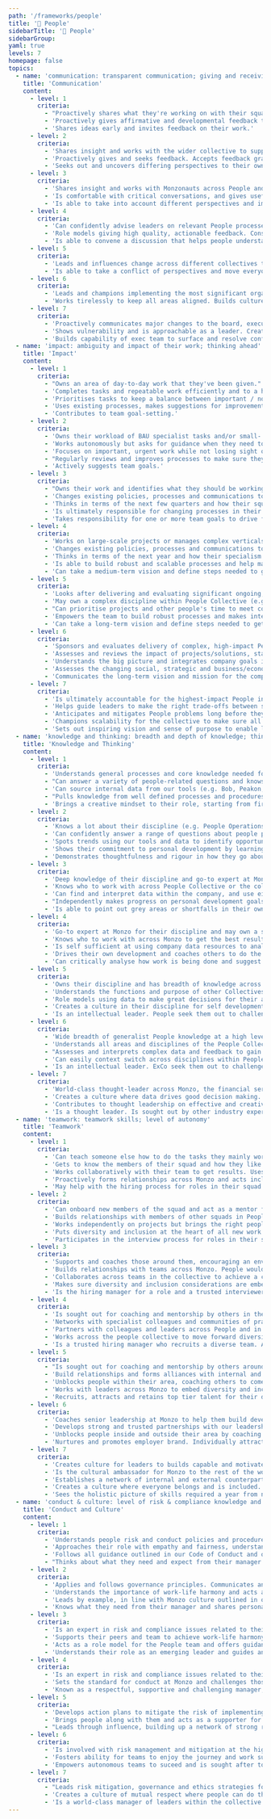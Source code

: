 ```yaml
---
path: '/frameworks/people'
title: '🙂 People'
sidebarTitle: '🙂 People'
sidebarGroup:
yaml: true
levels: 7
homepage: false
topics:
  - name: 'communication: transparent communication; giving and receiving feedback'
    title: 'Communication'
    content:
      - level: 1
        criteria:
          - "Proactively shares what they're working on with their squad and stakeholders. Contributes ideas to influence policy, process and decisions."
          - 'Proactively gives affirmative and developmental feedback to people they work with.'
          - 'Shares ideas early and invites feedback on their work.'
      - level: 2
        criteria:
          - 'Shares insight and works with the wider collective to support People plans and priorities. Can prepare information and present in a way that takes into account the different levels of detail different audiences need.'
          - 'Proactively gives and seeks feedback. Accepts feedback graciously.'
          - 'Seeks out and uncovers differing perspectives to their own.'
      - level: 3
        criteria:
          - 'Shares insight and works with Monzonauts across People and other collectives to influence the development of Monzo plans and priorities. Understands how to manage stakeholder involvement. Supports and coaches Monzonauts, particularly managers, in understanding and complying with relevant policies and practices.'
          - 'Is comfortable with critical conversations, and gives useful actionable feedback that gets good results.'
          - 'Is able to take into account different perspectives and improve their work as a result.'
      - level: 4
        criteria:
          - 'Can confidently advise leaders on relevant People processes and policies. Challenges and educates others based on their skills and experience. Simplifies complex ideas related to their discipline so they are clearly understood.'
          - 'Role models giving high quality, actionable feedback. Constantly seeks feedback and accepts developmental feedback graciously. Openly shares their development areas to help others know how to work with them.'
          - 'Is able to convene a discussion that helps people understand where each other is coming from and put things on a path to resolution.'
      - level: 5
        criteria:
          - 'Leads and influences change across different collectives to help major initiatives happen. Represents their discipline to senior stakeholders and is sought out to consult on decisions that impact important company decisions.'
          - 'Is able to take a conflict of perspectives and move everyone beyond it.'
      - level: 6
        criteria:
          - 'Leads and champions implementing the most significant organisation change activities. Uses insight about opportunities and risks to influence executive team decisions that affect the long-term reputation, health and growth of the organisation.'
          - 'Works tirelessly to keep all areas aligned. Builds culture of knowledge sharing and documenting.'
      - level: 7
        criteria:
          - 'Proactively communicates major changes to the board, executive team and senior leaders so there are no surprises. Confidently delivers high-impact, inspiring communications to Monzo and beyond. Makes complex messages clear and easy to understand.'
          - 'Shows vulnerability and is approachable as a leader. Creates a culture where people thrive on feedback. Gives feedback in the moment and accepts constructive feedback graciously. Leads by example on personal development using humility, foresight and EQ.'
          - 'Builds capability of exec team to surface and resolve conflict.'
  - name: 'impact: ambiguity and impact of their work; thinking ahead'
    title: 'Impact'
    content:
      - level: 1
        criteria:
          - "Owns an area of day-to-day work that they've been given."
          - 'Completes tasks and repeatable work efficiently and to a high standard. Delivers high quality, accurate work to agreed deadlines.'
          - 'Prioritises tasks to keep a balance between important / not important / urgent / not urgent. Sets expectations for timescales and meets them.'
          - 'Uses existing processes, makes suggestions for improvements and works with the team to make it happen.'
          - 'Contributes to team goal-setting.'
      - level: 2
        criteria:
          - 'Owns their workload of BAU specialist tasks and/or small- and medium-scale projects within their squad. Begins to delegate tasks out to their squad so they can focus on more complex projects.'
          - 'Works autonomously but asks for guidance when they need to. Runs meetings well inside and outside the People Collective.'
          - 'Focuses on important, urgent work while not losing sight of other things. Thinks in terms of the next few months and how they can have the highest impact in this timeframe.'
          - "Regularly reviews and improves processes to make sure they're still working hard for Monzonauts. Identifies opportunities to automate processes and helps make this happen."
          - 'Actively suggests team goals.'
      - level: 3
        criteria:
          - "Owns their work and identifies what they should be working on next. Works on medium- and large-scale projects or manages a vertical within their discipline or partner collective (e.g. ER for COps; training for Engineers). Delegates well, so they're always working on the most impactful work and to help other people develop. May act as a project lead for quarterly goals."
          - 'Changes existing policies, processes and communications to align with company priorities and team goals.'
          - 'Thinks in terms of the next few quarters and how their squad can have the highest impact in this timeframe. Manages the expectations of stakeholders outside their squad for what can be achieved and meets them.'
          - 'Is ultimately responsible for changing processes in their area. Facilitates automation of processes wherever possible.'
          - 'Takes responsibility for one or more team goals to drive forward.'
      - level: 4
        criteria:
          - 'Works on large-scale projects or manages complex verticals that affect all Monzonauts. Coaches others to delegate effectively so the whole team can achieve their goals.'
          - 'Changes existing policies, processes and communications to align with company priorities and team goals.'
          - 'Thinks in terms of the next year and how their specialism can have the highest impact in this timeframe.'
          - 'Is able to build robust and scalable processes and help manage the transition to automating all or parts of the process with product and engineering.'
          - 'Can take a medium-term vision and define steps needed to get there.'
      - level: 5
        criteria:
          - 'Looks after delivering and evaluating significant ongoing, annual and planned ‘one-off’ people programmes and projects.'
          - 'May own a complex discipline within People Collective (e.g. Hiring, POps, L&D). Encourages fast execution within the People Collective while keeping focus on legal, legislative and regulatory requirements. Creates momentum and keeps the team motivated and engaged.'
          - "Can prioritise projects and other people's time to meet company demands while not losing sight of BAU work; making sure the team is working on the things that have the biggest impact."
          - 'Empowers the team to build robust processes and makes intelligent decisions about whether to continue making improvements in-house vs using 3rd party suppliers. Is able to work with partners to build end-to-end automation of process or workflows across multiple areas.'
          - 'Can take a long-term vision and define steps needed to get there. Communicates their area’s role within the larger mission of the company.'
      - level: 6
        criteria:
          - 'Sponsors and evaluates delivery of complex, high-impact People programmes and projects across the organisation.'
          - 'Assesses and reviews the impact of projects/solutions, staying alert to changes in context, and makes appropriate corrections to strategy and solutions. Leads People and Monzo strategic development to address risks and opportunities for the organisation.'
          - 'Understands the big picture and integrates company goals into their area, looking 12 months ahead.'
          - 'Assesses the changing social, strategic and business/economic environment to gain insights and identify organisational strategic requirements.'
          - 'Communicates the long-term vision and mission for the company and their discipline. Assesses and shapes organisational culture to meet current and future challenges.'
      - level: 7
        criteria:
          - 'Is ultimately accountable for the highest-impact People initiatives. Owns KRIs for the People Collective. Holds SMF 18.'
          - 'Helps guide leaders to make the right trade-offs between speed and risk without breaching risk appetites. Holds accountability for significant policies and can evidence compliance including SM/CR responsibilities.'
          - 'Anticipates and mitigates People problems long before they occur and coaches leaders to do the same. Thinks multiple years ahead but inspires leaders to make things happen now.'
          - 'Champions scalability for the collective to make sure all teams continue to grow in line with the company whilst remaining lean and flexible. Builds the capability of leaders to keep challenging themselves on how to use automation and tech-led solutions to fulfil the People mission.'
          - 'Sets out inspiring vision and sense of purpose to enable leaders to set ambitious goals. Empower and challenge teams to surprise themselves by hitting them.'
  - name: 'knowledge and thinking: breadth and depth of knowledge; thinking skills; self-development'
    title: 'Knowledge and Thinking'
    content:
      - level: 1
        criteria:
          - 'Understands general processes and core knowledge needed for their role. Can use relevant tools.'
          - "Can answer a variety of people-related questions and knows where to find answers when they don't know. Understands the context for their work."
          - 'Can source internal data from our tools (e.g. Bob, Peakon, Deltanet) to produce simple spreadsheets and reports.'
          - "Pulls knowledge from well defined processes and procedures. Has development goals they've set with their manager and makes progress on these. Owns and drives their own development."
          - 'Brings a creative mindset to their role, starting from first principles where appropriate.'
      - level: 2
        criteria:
          - 'Knows a lot about their discipline (e.g. People Operations, Reward, L&D) and is becoming a specialist. May have deeper context on how their discipline applies to a specific area or Collective (e.g. COps, Tech). May be working towards CIPD level 3 or equivalent.'
          - 'Can confidently answer a range of questions about people processes and policies at Monzo.'
          - 'Spots trends using our tools and data to identify opportunities to make improvements in their squad. Can source internal and external data to answer simple questions, e.g. benchmarking a salary, or reporting mandatory training completion rates.'
          - 'Shows their commitment to personal development by learning more about other disciplines in the People Collective. Suggests personal development goals based on feedback and self-reflection and makes progress on these.'
          - 'Demonstrates thoughtfulness and rigour in how they go about work.'
      - level: 3
        criteria:
          - 'Deep knowledge of their discipline and go-to expert at Monzo for their specialism, e.g. Payroll, Employee Relations, Talent Management. Understands industry trends and processes and is able to interpret them to make them effective at Monzo. May be working towards professional qualification.'
          - 'Knows who to work with across People Collective or the collective they partner to get the best results.'
          - 'Can find and interpret data within the company, and use either spreadsheets or more advanced sources to answer business questions.'
          - "Independently makes progress on personal development goals that they've set for themselves."
          - 'Is able to point out grey areas or shortfalls in their own work and identify opportunities for themselves to improve.'
      - level: 4
        criteria:
          - 'Go-to expert at Monzo for their discipline and may own a specialist area within it. May have CIPD Level 5 qualification or equivalent. Starting to develop reputation outside Monzo for thought leadership in their discipline.'
          - 'Knows who to work with across Monzo to get the best results.'
          - 'Is self sufficient at using company data resources to analyse performance and make decisions. Can do simple ad-hoc analyses without asking the data team.'
          - 'Drives their own development and coaches others to do the same. Supports others in the team to set effective personal development goals. Shares ideas and resources in the team that reinforce the culture of self-development.'
          - 'Can critically analyse how work is being done and suggest constructive and realistic proposals to improve.'
      - level: 5
        criteria:
          - 'Owns their discipline and has breadth of knowledge across Monzo and People Collective. Known outside Monzo for their knowledge and expertise in their discipline. May have CIPD Level 7 qualification or equivalent.'
          - 'Understands the functions and purpose of other Collectives.'
          - 'Role models using data to make great decisions for their area. Coaches team to use data effectively in daily work. Works with the data team to create more complex analyses to improve the performance of their area.'
          - 'Creates a culture in their discipline for self development. Shares thought leadership that encourages growth mindset and role models constant learning and self-development.'
          - 'Is an intellectual leader. People seek them out to challenge and improve their thinking.'
      - level: 6
        criteria:
          - 'Wide breadth of generalist People knowledge at a high level. Strong generalist People skill set including experience in creating inspiring cultures, developing talent and quickly scaling up businesses. Go-to expert within industry in People discipline.'
          - 'Understands all areas and disciplines of the People Collective at a high level. Understands how People Collective interacts with all other Collectives and fits into the mission of Monzo as a whole.'
          - "Assesses and interprets complex data and feedback to gain insights about Monzo to anticipate the needs of the org in the future. Can identify shortfalls in the company's data and works with the data team to build new frameworks and datasets to enable new lines of work."
          - 'Can easily context switch across disciplines within People Collective and pick up new concepts. Is a role model for self-development with ambitious personal development goals that they share with others.'
          - 'Is an intellectual leader. ExCo seek them out to challenge and improve their thinking.'
      - level: 7
        criteria:
          - 'World-class thought-leader across Monzo, the financial services industry and leading tech companies. Makes sure Monzo maintains a commitment to creating a world-class people experience, balancing initiatives set by the wider business with the impact on people. Coaches leaders on balancing People focus with need for positive business results.'
          - 'Creates a culture where data drives good decision making. Has high expectations of leaders using data and encouraging their teams to upskill themselves to use and interpret data.'
          - 'Contributes to thought leadership on effective and creative ways to run an excellent org from a People perspective.'
          - 'Is a thought leader. Is sought out by other industry experts for their ideas, knowledge and expertise.'
  - name: 'teamwork: teamwork skills; level of autonomy'
    title: 'Teamwork'
    content:
      - level: 1
        criteria:
          - 'Can teach someone else how to do the tasks they mainly work on.'
          - 'Gets to know the members of their squad and how they like to work. Shares how they like to work. Asks for help when needed.'
          - 'Works collaboratively with their team to get results. Uses information, resources and support from others outside their own immediate team to get results.'
          - 'Proactively forms relationships across Monzo and acts inclusively at all times.'
          - 'May help with the hiring process for roles in their squad.'
      - level: 2
        criteria:
          - 'Can onboard new members of the squad and act as a mentor for general processes owned by the squad.'
          - 'Builds relationships with members of other squads in People Collective. People are happy to work with them.'
          - 'Works independently on projects but brings the right people in at the right time. Helps keep track of actions and goals for the team.'
          - 'Puts diversity and inclusion at the heart of all new work. Has strong relationships with Monzonauts across the business and proactively welcomes new joiners.'
          - 'Participates in the interview process for roles in their squad or other People Collective roles.'
      - level: 3
        criteria:
          - 'Supports and coaches those around them, encouraging an environment where others are inspired and motivated.'
          - 'Builds relationships with teams across Monzo. People would choose to work with them.'
          - 'Collaborates across teams in the collective to achieve a common goal. Leads projects or workstreams that include others and encourages collaborative working to achieve results.'
          - 'Makes sure diversity and inclusion considerations are embedded in their area.'
          - 'Is the hiring manager for a role and a trusted interviewer for roles within their discipline.'
      - level: 4
        criteria:
          - 'Is sought out for coaching and mentorship by others in the Collective.'
          - 'Networks with specialist colleagues and communities of practice to understand current trends, thinking and innovations in People and specialist areas. Recognised for their impact on team culture, so people want to work with them.'
          - 'Partners with colleagues and leaders across People and in specialist areas to develop shared insights, priorities and activities as part of Monzo plans and goals.'
          - 'Works across the people collective to move forward diversity and inclusion work.'
          - 'Is a trusted hiring manager who recruits a diverse team. A trusted interviewer for roles within the People Collective.'
      - level: 5
        criteria:
          - "Is sought out for coaching and mentorship by others around Monzo. Coaches and builds senior managers' ability to anticipate and pre-empt organisation issues."
          - 'Build relationships and forms alliances with internal and external specialists and communities to keep ahead of emerging People and specialist trends, ideas and innovations, and to keep ahead of changes.'
          - 'Unblocks people within their area, coaching others to come up with answers to problems.'
          - 'Works with leaders across Monzo to embed diversity and inclusion considerations and identify opportunities for improvement.'
          - 'Recruits, attracts and retains top tier talent for their discipline. A trusted interviewer for senior hires at Monzo, including at the ExCo level.'
      - level: 6
        criteria:
          - 'Coaches senior leadership at Monzo to help them build developmental culture in their own teams, and anticipate and pre-empt organisation issues.'
          - 'Develops strong and trusted partnerships with our leadership team to challenge, guide and advise; holds executives to account for their behaviours and values.'
          - 'Unblocks people inside and outside their area by coaching others to come up with answers to problems.'
          - 'Nurtures and promotes employer brand. Individually attracts top talent to Monzo. May bring a network of talent to their discipline or collective.'
      - level: 7
        criteria:
          - 'Creates culture for leaders to builds capable and motivated teams. Coaches peers at Exco level and drives the expectation of Monzo being a high performance environment with an ethos of continuous learning and development.'
          - 'Is the cultural ambassador for Monzo to the rest of the world.'
          - 'Establishes a network of internal and external counterparts and executive communities of practice to keep ahead of emerging People and specialist trends, ideas and industry/sector insights, locally and internationally.'
          - 'Creates a culture where everyone belongs and is included. Sets strategic vision for building a diverse company and holds senior leaders to account for valuing and promoting this.'
          - 'Sees the holistic picture of skills required a year from now and nurtures talent internally. Makes strategic hires, cultivating relationships over many months to get people over to Monzo who didn’t realise they needed a new job. Cultivates and drives initatives to build employer brand at the highest level.'
  - name: 'conduct & culture: level of risk & compliance knowledge and ownership; professional conduct'
    title: 'Conduct and Culture'
    content:
      - level: 1
        criteria:
          - 'Understands people risk and conduct policies and procedures and follows them. Identifies risks related to own areas and shares risks with their manager. Writes documentation for changes and produces quality how-tos.'
          - 'Approaches their role with empathy and fairness, understanding that fair does not always mean equal. Treats every Monzonaut with respect and kindness.'
          - 'Follows all guidance outlined in our Code of Conduct and other People policies.'
          - "Thinks about what they need and expect from their manager and gives feedback to their manager on what's going well and what they could do better."
      - level: 2
        criteria:
          - 'Applies and follows governance principles. Communicates and escalates risks related to their own projects and business area. Works with other Monzonauts to help them analyse and address risks in their area. Updates procedures and policies.'
          - 'Understands the importance of work-life harmony and acts as a role model for this. Is a driven and committed Monzonaut, understanding that sprints are sometimes neccessary but not a way of life.'
          - 'Leads by example, in line with Monzo culture outlined in our Code of Conduct and other People policies.'
          - 'Knows what they need from their manager and shares personal insight on how their manager can work best with them. Gives their manager constructive feedback. May be working towards managing someone else.'
      - level: 3
        criteria:
          - 'Is an expert in risk and compliance issues related to their role. Takes ownership for training others in risk & compliance as relevant to their role. Has a strong cultural understanding, and makes decisions based on cultural awareness that compliments legislation and Monzo policy. Promptly and effectively deals with unforeseen risks/events as they arise and proactively shares the learnings. Creates new policies and procedures where needed.'
          - 'Supports their peers and team to achieve work-life harmony. Sets realistic expectations for healthy working practices and leads by example. Role models treating others with respect.'
          - 'Acts as a role model for the People team and offers guidance and support to all Monzonauts.'
          - 'Understands their role as an emerging leader and guides and supports other Monzonauts. May manage one or more Monzonauts in their squad or discipline.'
      - level: 4
        criteria:
          - 'Is an expert in risk and compliance issues related to their discipline. Takes ownership for making sure everyone in their area follows the relevant procedures to remain compliant. Identifies and tracks new policies and procedures needed, in advance.'
          - 'Sets the standard for conduct at Monzo and challenges those who fall below.'
          - 'Known as a respectful, supportive and challenging manager; OR an individual contributor that effectively plugs into broader teams and groups in the company. May manage several Monzonauts in their discipline.'
      - level: 5
        criteria:
          - 'Develops action plans to mitigate the risk of implementing new people policies and plans. Use insights to influence leaders and colleagues to current risks or benefits of decisions or actions that affect the long-term reputation and health of Monzo. Instills culture for documenting'
          - 'Brings people along with them and acts as a supporter for all members of the People Collective. Understands their responsibility as a leader at Monzo and reflects that responsibility in their behaviour.'
          - "Leads through influence, building up a network of strong relationships and presenting their ideas in the right way to lead others in the right direction. Capable of leading a team with diverse skills while giving people lots of autonomy and cultivating a CEO mindset. Thinks carefully about the right amount of leadership and is able to make themselves less necessary to the team's effective function. Is likely to manage several Monzonauts in their discipline and/or mentor Monzonauts from around the company."
      - level: 6
        criteria:
          - 'Is involved with risk management and mitigation at the highest industry level. Leads by example and proves their discipline is managing risk and compliance within appetite. Gets involved in and identifies opportunities for colleagues to participate in advisory, strategic, industry bodies to learn and share best practice in their area of business.'
          - 'Fosters ability for teams to enjoy the journey and work sustainably. Leads the way in achieving high performance at Monzo whilst balancing outside interests and personal life harmony.'
          - 'Empowers autonomous teams to suceed and is sought after to provide direction in multiple areas. Is able to consistently do this despite the skillsets in the teams they work with changing. Is likely to manage other managers in the People collective. Is a mentor to high potential Monzonauts around the company.'
      - level: 7
        criteria:
          - "Leads risk mitigation, governance and ethics strategies for the People Collective, in line with SMF 18 responsibilites. Creates a strong risk culture throughout the organisation. Owns policies and can prove we're complying with them. Spots ways to manage risk and implements them company wide."
          - 'Creates a culture of mutual respect where people can do the best work of their lives. Sets the strategy for continually developing our culture.'
          - 'Is a world-class manager of leaders within the collective. Is a mentor to high potential Monzonauts and others across the industry. Coaches other execs to be better managers to senior leaders at Monzo.'
---
```

